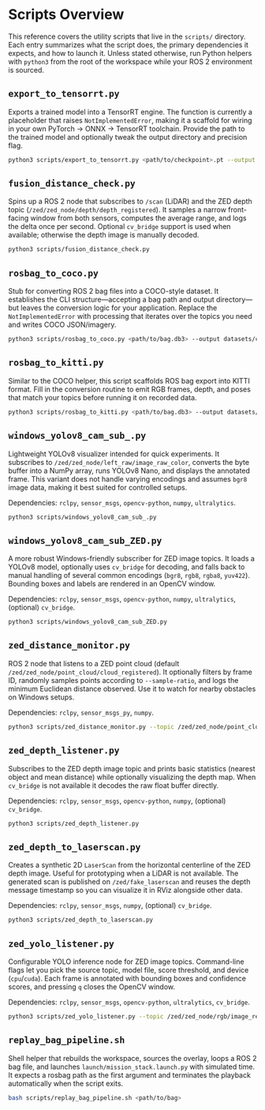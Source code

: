 # Scripts Overview

This reference covers the utility scripts that live in the `scripts/` directory. Each
entry summarizes what the script does, the primary dependencies it expects, and how
to launch it. Unless stated otherwise, run Python helpers with `python3` from the
root of the workspace while your ROS 2 environment is sourced.

## `export_to_tensorrt.py`

Exports a trained model into a TensorRT engine. The function is currently a
placeholder that raises `NotImplementedError`, making it a scaffold for wiring in
your own PyTorch → ONNX → TensorRT toolchain. Provide the path to the trained model
and optionally tweak the output directory and precision flag.

```bash
python3 scripts/export_to_tensorrt.py <path/to/checkpoint>.pt --output deploy/tensorrt --precision fp16
```

## `fusion_distance_check.py`

Spins up a ROS 2 node that subscribes to `/scan` (LiDAR) and the ZED depth topic
(`/zed/zed_node/depth/depth_registered`). It samples a narrow front-facing window
from both sensors, computes the average range, and logs the delta once per second.
Optional `cv_bridge` support is used when available; otherwise the depth image is
manually decoded.

```bash
python3 scripts/fusion_distance_check.py
```

## `rosbag_to_coco.py`

Stub for converting ROS 2 bag files into a COCO-style dataset. It establishes the
CLI structure—accepting a bag path and output directory—but leaves the conversion
logic for your application. Replace the `NotImplementedError` with processing that
iterates over the topics you need and writes COCO JSON/imagery.

```bash
python3 scripts/rosbag_to_coco.py <path/to/bag.db3> --output datasets/coco
```

## `rosbag_to_kitti.py`

Similar to the COCO helper, this script scaffolds ROS bag export into KITTI format.
Fill in the conversion routine to emit RGB frames, depth, and poses that match your
topics before running it on recorded data.

```bash
python3 scripts/rosbag_to_kitti.py <path/to/bag.db3> --output datasets/kitti
```

## `windows_yolov8_cam_sub_.py`

Lightweight YOLOv8 visualizer intended for quick experiments. It subscribes to
`/zed/zed_node/left_raw/image_raw_color`, converts the byte buffer into a NumPy
array, runs YOLOv8 Nano, and displays the annotated frame. This variant does not
handle varying encodings and assumes `bgr8` image data, making it best suited for
controlled setups.

Dependencies: `rclpy`, `sensor_msgs`, `opencv-python`, `numpy`, `ultralytics`.

```bash
python3 scripts/windows_yolov8_cam_sub_.py
```

## `windows_yolov8_cam_sub_ZED.py`

A more robust Windows-friendly subscriber for ZED image topics. It loads a YOLOv8
model, optionally uses `cv_bridge` for decoding, and falls back to manual handling
of several common encodings (`bgr8`, `rgb8`, `rgba8`, `yuv422`). Bounding boxes and
labels are rendered in an OpenCV window.

Dependencies: `rclpy`, `sensor_msgs`, `opencv-python`, `numpy`, `ultralytics`,
(optional) `cv_bridge`.

```bash
python3 scripts/windows_yolov8_cam_sub_ZED.py
```

## `zed_distance_monitor.py`

ROS 2 node that listens to a ZED point cloud (default
`/zed/zed_node/point_cloud/cloud_registered`). It optionally filters by frame ID,
randomly samples points according to `--sample-ratio`, and logs the minimum
Euclidean distance observed. Use it to watch for nearby obstacles on Windows
setups.

Dependencies: `rclpy`, `sensor_msgs_py`, `numpy`.

```bash
python3 scripts/zed_distance_monitor.py --topic /zed/zed_node/point_cloud/cloud_registered --sample-ratio 0.1
```

## `zed_depth_listener.py`

Subscribes to the ZED depth image topic and prints basic statistics (nearest object
and mean distance) while optionally visualizing the depth map. When `cv_bridge` is
not available it decodes the raw float buffer directly.

Dependencies: `rclpy`, `sensor_msgs`, `opencv-python`, `numpy`, (optional)
`cv_bridge`.

```bash
python3 scripts/zed_depth_listener.py
```

## `zed_depth_to_laserscan.py`

Creates a synthetic 2D `LaserScan` from the horizontal centerline of the ZED depth
image. Useful for prototyping when a LiDAR is not available. The generated scan is
published on `/zed/fake_laserscan` and reuses the depth message timestamp so you
can visualize it in RViz alongside other data.

Dependencies: `rclpy`, `sensor_msgs`, `numpy`, (optional) `cv_bridge`.

```bash
python3 scripts/zed_depth_to_laserscan.py
```

## `zed_yolo_listener.py`

Configurable YOLO inference node for ZED image topics. Command-line flags let you
pick the source topic, model file, score threshold, and device (`cpu`/`cuda`). Each
frame is annotated with bounding boxes and confidence scores, and pressing `q`
closes the OpenCV window.

Dependencies: `rclpy`, `sensor_msgs`, `opencv-python`, `ultralytics`, `cv_bridge`.

```bash
python3 scripts/zed_yolo_listener.py --topic /zed/zed_node/rgb/image_rect_color --model yolov8n.pt --device cuda:0
```

## `replay_bag_pipeline.sh`

Shell helper that rebuilds the workspace, sources the overlay, loops a ROS 2 bag
file, and launches `launch/mission_stack.launch.py` with simulated time. It expects
a rosbag path as the first argument and terminates the playback automatically when
the script exits.

```bash
bash scripts/replay_bag_pipeline.sh <path/to/bag>
```
